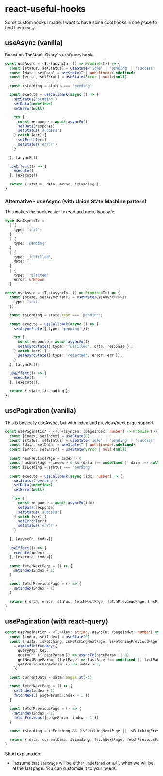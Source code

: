 # react-useful-hooks
Some custom hooks I made.
I want to have some cool hooks in one place to find them easy.

## useAsync (vanilla)

<p>Based on TanStack Query's useQuery hook.

```ts
const useAsync = <T,>(asyncFn: () => Promise<T>) => {
  const [status, setStatus] = useState<'idle' | 'pending' | 'success' | 'error'>('idle')
  const [data, setData] = useState<T | undefined>(undefined)
  const [error, setError] = useState<Error | null>(null)

  const isLoading = status === 'pending'

  const execute = useCallback(async () => {
    setStatus('pending')
    setData(undefined)
    setError(null)

    try {
      const response = await asyncFn()
      setData(response)
      setStatus('success')
    } catch (err) {
      setError(err)
      setStatus('error')
    }

  }, [asyncFn])

  useEffect(() => {
    execute()
  }, [execute])

  return { status, data, error, isLoading }
}
```

### Alternative - useAsync (with Union State Machine pattern)
This makes the hook easier to read and more typesafe. 

```ts
type UseAsync<T> = 
  | {
    type: 'init';
  }
  | {
    type: 'pending'
  }
  | {
    type: 'fulfilled',
    data: T
  }
  | {
    type: 'rejected'
    error: unknown
  }

const useAsync = <T,>(asyncFn: () => Promise<T>) => {
  const [state, setAsyncState] = useState<UseAsync<T>>({
    type: 'init'
  });

  const isLoading = state.type === 'pending';

  const execute = useCallback(async () => {
    setAsyncState({ type: 'pending' });

    try {
      const response = await asyncFn();
      setAsyncState({ type: 'fulfilled', data: response });
    } catch (err) {
      setAsyncState({ type: 'rejected', error: err });
    }
  }, [asyncFn]);

  useEffect(() => {
    execute();
  }, [execute]);

  return { state, isLoading };
};
```

## usePagination (vanilla)
This is basically useAsync, but with index and previous/next page support.
```ts
const usePagination = <T,>(asyncFn: (pageIndex: number) => Promise<T>) => {
  const [index, setIndex] = useState(0)
  const [status, setStatus] = useState<'idle' | 'pending' | 'success' | 'error'>('idle')
  const [data, setData] = useState<T | undefined>(undefined)
  const [error, setError] = useState<Error | null>(null)

  const hasPreviousPage = index > 0
  const hasNextPage = index > 0 && (data !== undefined || data !== null) 
  const isLoading = status === 'pending'

  const execute = useCallback(async (idx: number) => {
    setStatus('pending')
    setData(undefined)
    setError(null)

    try {
      const response = await asyncFn(idx)
      setData(response)
      setStatus('success')
    } catch (err) {
      setError(err)
      setStatus('error')
    }
    
  }, [asyncFn, index])

  useEffect(() => {
    execute(index)
  }, [execute, index])

  const fetchNextPage = () => {
    setIndex(index + 1)
  }

  const fetchPreviousPage = () => {
    setIndex(index - 1)
  }

  return { data, error, status, fetchNextPage, fetchPreviousPage, hasPreviousPage, hasNextPage, isLoading }
}
```

## usePagination (with react-query)

```ts
const usePagination = <T,>(key: string, asyncFn: (pageIndex: number) => Promise<T>) => {
  const [index, setIndex] = useState(0)
  const { data, isFetching, isFetchingNextPage, isFetchingPreviousPage, hasNextPage, hasPreviousPage, fetchNextPage: fetchNext, fetchPreviousPage: fetchPrevious }
    = useInfiniteQuery({
      queryKey: key,
      queryFn: ({ pageParam }) => asyncFn(pageParam || 0),
      getNextPageParam: (lastPage) => lastPage !== undefined || lastPage !== null,
      getPreviousPageParam: () => index > 0,
    })

  const currentData = data?.pages.at(-1)

  const fetchNextPage = () => {
    setIndex(index + 1)
    fetchNext({ pageParam: index + 1 })
  }

  const fetchPreviousPage = () => {
    setIndex(index - 1)
    fetchPrevious({ pageParam: index - 1 })
  }

  const isLoading = isFetching && (isFetchingNextPage || isFetchingPreviousPage)

  return { data: currentData, isLoading, fetchNextPage, fetchPreviousPage, hasNextPage, hasPreviousPage }
}
```

Short explanation:
- I assume that ``lastPage`` will be either ``undefined`` or ``null`` when we will be at the last page. You can customize it to your needs.
